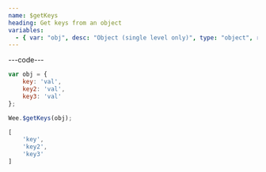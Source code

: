 ```yaml
---
name: $getKeys
heading: Get keys from an object
variables:
  - { var: "obj", desc: "Object (single level only)", type: "object", req: true }
---
```


---code---

```javascript
var obj = {
	key: 'val',
	key2: 'val',
	key3: 'val'
};

Wee.$getKeys(obj);
```

```javascript
[
	'key',
	'key2',
	'key3'
]
```
